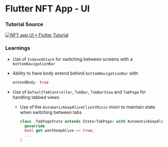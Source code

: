 # Flutter NFT App - UI

### Tutorial Source

[![NFT app UI • Flutter Tutorial](https://img.youtube.com/vi/KqNB2rCiNd4/0.jpg)](https://www.youtube.com/watch?v=KqNB2rCiNd4 "NFT app UI • Flutter Tutorial")

### Learnings

- Use of `IndexedStack` for switching between screens with a `bottomNavigationBar`
- Ability to have body extend behind `bottomNavigationBar` with
  ```dart
  extendBody: true
  ```
- Use of `DefaultTabController`, `TabBar`, `TabBarView` and `TabPage` for handling tabbed views

  - Use of the `AutomaticKeepAliveClientMixin` mixin to maintain state when switching between tabs
   
    ```dart
    class _TabPageState extends State<TabPage> with AutomaticKeepAliveClientMixin<TabPage> {
      @override
      bool get wantKeepAlive => true;
      ...
    }
    ```
    
